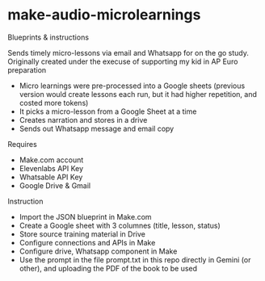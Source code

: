 # make-audio-microlearnings
Blueprints & instructions

Sends timely micro-lessons via email and Whatsapp for on the go study. Originally created under the execuse of supporting my kid in AP Euro preparation
- Micro learnings were pre-processed into a Google sheets (previous version would create lessons each run, but it had higher repetition, and costed more tokens)
- It picks a micro-lesson from a Google Sheet at a time
- Creates narration and stores in a drive
- Sends out Whatsapp message and email copy

Requires
- Make.com account
- Elevenlabs API Key
- Whatsable API Key
- Google Drive & Gmail

Instruction
- Import the JSON blueprint in Make.com
- Create a Google sheet with 3 columnes (title, lesson, status)
- Store source training material in Drive
- Configure connections and APIs in Make
- Configure drive, Whatsapp component in Make
- Use the prompt in the file prompt.txt in this repo directly in Gemini (or other), and uploading the PDF of the book to be used
